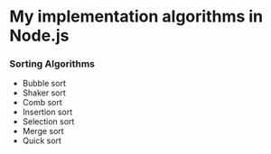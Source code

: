 # My implementation algorithms in Node.js
### Sorting Algorithms
* Bubble sort
* Shaker sort
* Comb sort
* Insertion sort
* Selection sort
* Merge sort
* Quick sort
